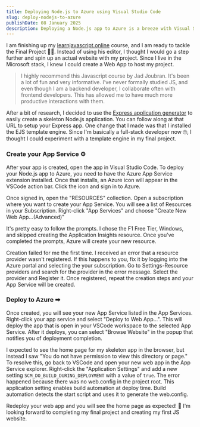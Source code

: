 ```yaml
---
title: Deploying Node.js to Azure using Visual Studio Code
slug: deploy-nodejs-to-azure
publishDate: 08 January 2025
description: Deploying a Node.js app to Azure is a breeze with Visual Studio Code. 
---
```


I am finishing up my [learnjavascript.online](https://learnjavascript.online) course, and I am ready to tackle the Final Project 🙌🏻. Instead of using his editor, I thought I would go a step further and spin up an actual website with my project. Since I live in the Microsoft stack, I knew I could create a Web App to host my project. 

> I highly recommend this Javascript course by Jad Joubran. It's been a lot of fun and very informative. I've never formally studied JS, and even though I am a backend developer, I collaborate often with frontend developers. This has allowed me to have much more productive interactions with them.

After a bit of research, I decided to use the [Express application generator](https://expressjs.com/en/starter/generator.html) to easily create a skeleton Node.js application. You can follow along at that URL to setup your Express app. One change that I made was that I installed the EJS template engine. Since I'm basically a full-stack developer now 🙄, I thought I could experiment with a template engine in my final project. 

### Create your App Service ⚙

After your app is created, open the app in Visual Studio Code. To deploy your Node.js app to Azure, you need to have the Azure App Service extension installed. Once that installs, an Azure icon will appear in the VSCode action bar. Click the icon and sign in to Azure. 

Once signed in, open the "RESOURCES" collection. Open a subscription where you want to create your App Service. You will see a list of Resources in your Subscription. Right-click "App Services" and choose "Create New Web App...(Advanced)" 

It's pretty easy to follow the prompts. I chose the F1 Free Tier, Windows, and skipped creating the Application Insights resource. Once you've completed the prompts, Azure will create your new resource.

Creation failed for me the first time. I received an error that a resource provider wasn't registered. If this happens to you, fix it by logging into the Azure portal and selecting the your subscription. Go to Settings-Resource providers and search for the provider in the error message. Select the provider and Register it. Once registered, repeat the creation steps and your App Service will be created.

### Deploy to Azure ➡

Once created, you will see your new App Service listed in the App Services. Right-click your app service and select "Deploy to Web App...". This will deploy the app that is open in your VSCode workspace to the selected App Service. After it deploys, you can select "Browse Website" in the popup that notifies you of deployment completion. 

I expected to see the home page for my skeleton app in the browser, but instead I saw "You do not have permission to view this directory or page." To resolve this, go back to VSCode and open your new web app in the App Service explorer. Right-click the "Application Settings" and add a new setting `SCM_DO_BUILD_DURING_DEPLOYMENT` with a value of `true`. The error happened because there was no web.config in the project root. This application setting enables build automation at deploy time. Build automation detects the start script and uses it to generate the web.config. 

Redeploy your web app and you will see the home page as expected! 🎉 I'm looking forward to completing my final project and creating my first JS website. 

